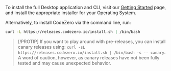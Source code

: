 To install the full Desktop application and CLI, visit our [Getting Started](https://www.codezero.io/get-started) page, and install the appropriate installer for your Operating System.

Alternatively, to install CodeZero via the command line, run:

```bash
curl -L https://releases.codezero.io/install.sh | /bin/bash
```

> [!PROTIP]
> If you want to play around with pre-releases, you can install canary releases using: `curl -sL https://releases.codezero.io/install.sh | /bin/bash -s -- canary`. A word of caution, however, as canary releases have not been fully tested and may cause unexpected behavior.
